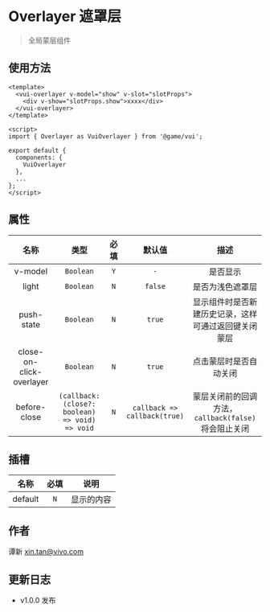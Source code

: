 # Overlayer 遮罩层

> 全局蒙层组件

## 使用方法

```vue
<template>
  <vui-overlayer v-model="show" v-slot="slotProps">
    <div v-show="slotProps.show">xxxx</div>
  </vui-overlayer>
</template>

<script>
import { Overlayer as VuiOverlayer } from '@game/vui';

export default {
  components: {
    VuiOverlayer
  },
  ...
};
</script>
```

## 属性

|           名称           |                      类型                       | 必填 |            默认值            |                         描述                         |
| :----------------------: | :---------------------------------------------: | :--: | :--------------------------: | :--------------------------------------------------: |
|         v-model          |                    `Boolean`                    | `Y`  |             `-`              |                       是否显示                       |
|          light           |                    `Boolean`                    | `N`  |           `false`            |                   是否为浅色遮罩层                   |
|        push-state        |                    `Boolean`                    | `N`  |            `true`            | 显示组件时是否新建历史记录，这样可通过返回键关闭蒙层 |
| close-on-click-overlayer |                    `Boolean`                    | `N`  |            `true`            |                点击蒙层时是否自动关闭                |
|       before-close       | `(callback: (close?: boolean) => void) => void` | `N`  | `callback => callback(true)` | 蒙层关闭前的回调方法，`callback(false)`将会阻止关闭  |

## 插槽

|  名称   | 必填 |    说明    |
| :-----: | :--: | :--------: |
| default | `N`  | 显示的内容 |

## 作者

谭新 <xin.tan@vivo.com>

## 更新日志

- v1.0.0 发布
